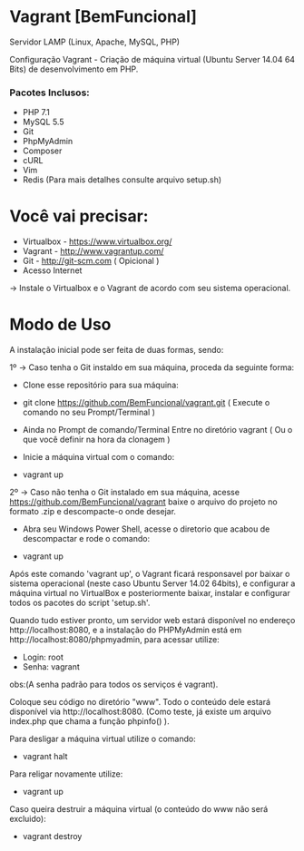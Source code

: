 Vagrant [BemFuncional]
===========

Servidor LAMP (Linux, Apache, MySQL, PHP)

Configuração Vagrant - Criação de máquina virtual (Ubuntu Server 14.04 64 Bits) de desenvolvimento em PHP.

### Pacotes Inclusos:

- PHP 7.1
- MySQL 5.5
- Git
- PhpMyAdmin 
- Composer
- cURL
- Vim
- Redis
(Para mais detalhes consulte arquivo setup.sh)


Você vai precisar: 
==============

- Virtualbox - https://www.virtualbox.org/
- Vagrant - http://www.vagrantup.com/
- Git - http://git-scm.com ( Opicional )
- Acesso Internet

-> Instale o Virtualbox e o Vagrant de acordo com seu sistema operacional. 


Modo de Uso
===========

A instalação inicial pode ser feita de duas formas, sendo:

1º -> Caso tenha o Git instaldo em sua máquina, proceda da seguinte forma:



* Clone esse repositório para sua máquina:

- git clone https://github.com/BemFuncional/vagrant.git ( Execute o comando no seu Prompt/Terminal )

* Ainda no Prompt de comando/Terminal Entre no diretório vagrant  ( Ou o que você definir na hora da clonagem )

* Inicie a máquina virtual com o comando:

- vagrant up 




2º -> Caso não tenha o Git instalado em sua máquina, acesse https://github.com/BemFuncional/vagrant baixe o arquivo do projeto no formato .zip e descompacte-o onde desejar.

* Abra seu Windows Power Shell, acesse o diretorio que acabou de descompactar e rode o comando:

- vagrant up




Após este comando 'vagrant up', o Vagrant ficará responsavel por baixar o sistema operacional (neste caso Ubuntu Server 14.02 64bits), e configurar a máquina virtual no VirtualBox e posteriormente baixar, instalar e configurar todos os pacotes do script 'setup.sh'.

Quando tudo estiver pronto, um servidor web estará disponível no endereço http://localhost:8080, e a instalação do PHPMyAdmin está em http://localhost:8080/phpmyadmin, para acessar utilize:

- Login: root
- Senha: vagrant

obs:(A senha padrão para todos os serviços é vagrant).


Coloque seu código no diretório "www". Todo o conteúdo dele estará disponível via http://localhost:8080. (Como teste, já existe um arquivo index.php que chama a função phpinfo() ).

Para desligar a máquina virtual utilize o comando:

- vagrant halt

Para religar novamente utilize:

- vagrant up

Caso queira destruir a máquina virtual (o conteúdo do www não será excluido):

- vagrant destroy
